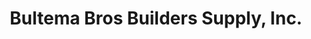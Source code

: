 ---
title: "Bultema Bros Builders Supply, Inc."
url: /wyoming/bultema-bros-builders-supply-inc/
shop: trade
---